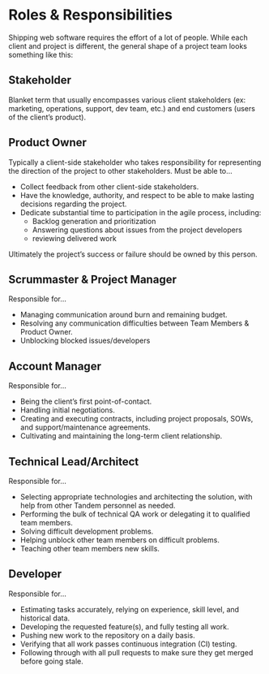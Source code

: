 # Roles & Responsibilities

Shipping web software requires the effort of a lot of people. While each client and project is different, the general shape of a project team looks something like this:


## Stakeholder

Blanket term that usually encompasses various client stakeholders (ex: marketing, operations, support, dev team, etc.) and end customers (users of the client’s product).

## Product Owner

Typically a client-side stakeholder who takes responsibility for representing the direction of the project to other stakeholders. Must be able to…

* Collect feedback from other client-side stakeholders.
* Have the knowledge, authority, and respect to be able to make lasting decisions regarding the project.
* Dedicate substantial time to participation in the agile process, including:
  * Backlog generation and prioritization
  * Answering questions about issues from the project developers
  * reviewing delivered work

Ultimately the project’s success or failure should be owned by this person.

## Scrummaster & Project Manager

Responsible for…

* Managing communication around burn and remaining budget.
* Resolving any communication difficulties between Team Members & Product Owner.
* Unblocking blocked issues/developers

## Account Manager

Responsible for…

* Being the client’s first point-of-contact.
* Handling initial negotiations.
* Creating and executing contracts, including project proposals, SOWs, and support/maintenance agreements.
* Cultivating and maintaining the long-term client relationship.

## Technical Lead/Architect

Responsible for…

* Selecting appropriate technologies and architecting the solution, with help from other Tandem personnel as needed.
* Performing the bulk of technical QA work or delegating it to qualified team members.
* Solving difficult development problems.
* Helping unblock other team members on difficult problems.
* Teaching other team members new skills.

## Developer

Responsible for…

* Estimating tasks accurately, relying on experience, skill level, and historical data.
* Developing the requested feature(s), and fully testing all work.
* Pushing new work to the repository on a daily basis.
* Verifying that all work passes continuous integration (CI) testing.
* Following through with all pull requests to make sure they get merged before going stale.
